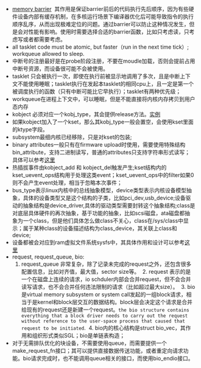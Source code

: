 - [memory barrier](http://www.wowotech.net/kernel_synchronization/memory-barrier.html)  其作用是保证barrier前后的代码执行先后顺序，因为有些硬件设备内部有缓存机制，在多核运行场景下编译器优化后可能导致指令的执行顺序乱序，从而出现极难定位的问题。通过barrier可以防止这种情况发生，但是会对性能有影响。使用时需要选择合适的barrier函数，比如只考虑读，只考虑写或者都需要考虑。
- all tasklet code must be atomic, but faster（run in the next time tick）; workqueue allowed to sleep.
- 中断号的注册最好是在probe阶段注册，不要在moudle加载，否则会提前占用中断号资源，而设备很可能不会被使用。
- tasklet 只会被执行一次，即使在执行前被显示地调用了多次，且是中断上下文不能使用睡眠；tasklet执行在发起本tasklet的相同cpu上，且一定是第一个被调度执行的函数（只有中断可能比它早执行）；tasklet有两种优先级；
- workqueue在进程上下文中，可以睡眠，但是不能直接将内核内存拷贝到用户态内存
- kobject 必须对应一个kobj_type，其会提供release方法。[实例](http://www.cnblogs.com/wwang/archive/2010/12/16/1902721.html)
- 如果kobject加入了一个kset，那么其kobj_type一般会置空，会使用kset里面的ktype字段。
- subsystem最细内核已经移除，只是对kset的包装;
- binary attributes一般只有在firmware upload时使用，需要使用特殊结构bin_attribute，支持二进制读写，普通的attributes只支持字符串形式读写；具体可以参考[这里](http://www.wowotech.net/device_model/dm_sysfs.html)
- 热插拔事件由kobject_add 和 kobject_del触发产生;kset结构内的kset_uevent_ops结构用于处理这类event；kset_uevent_ops中的filter如果0则不会产生event处理，相当于忽略本次事件；
- bus_type表示linux内核中的总线抽象模型，device类型表示内核设备模型抽象，具体的设备类型又是这个结构的子类，比如pci_dev,usb_device;设备驱动的抽象结构是device_driver,具体的驱动类型需要封转这个抽象结构;class是对底层具体硬件的再次抽象，基于功能的抽象，比如scsi磁盘，ata磁盘都抽象为一个class，但是他们具体怎么做class不关心，class在/sys/class中显示；属于某种class的设备描述结构为class_device，其关联上class和device;
- 设备都被会对应到ram虚拟文件系统sysfs中，其具体作用和设计可以参考[这里](https://www.ibm.com/developerworks/cn/linux/l-cn-sysfs/index.html)
- request, request_queue, bio:
  1. request_queue 非常复杂，除了记录未完成的request之外，还包含很多配置信息，比如对齐值，最大值，sector size等。
  2. request 表示的是一个在磁盘上连续的请求，io schduler内部会合并request，但不会合并读写请求，也不会合并任何违法限制的请求（比如超过最大size）。
  3. bio 是virtual memory subsystem or system call发起的一组block请求，相当于是kernel和block层交互的数据结构。block层会决定这个请求是合并给现有的request还是新建一个request。`the bio structure contains everything that a block driver needs to carry out the request without reference to the user-space process that caused that request to be initiated`.
  4. bio内的核心结构是struct bio_vec，其作用和组织形式类似SGL；bio是单链表构造；
- 对于无需排队优化的块设备，不需要使用queue，而需要提供一个make_request_fn接口；其可以提供直接数据传送功能，或者重定向请求功能。bio请求完成时，也不能调用queue相关的接口，而使用bio_endio接口。
